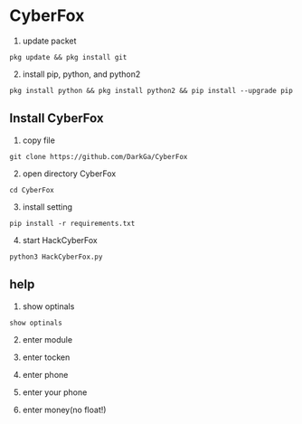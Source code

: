 # CyberFox
1. update packet
```
pkg update && pkg install git
```
2. install pip,  python, and python2
```
pkg install python && pkg install python2 && pip install --upgrade pip
```
## Install CyberFox
1. copy file
```
git clone https://github.com/DarkGa/CyberFox
```
2. open directory CyberFox
```
cd CyberFox
```
3. install setting
```
pip install -r requirements.txt
```
4. start HackCyberFox
```
python3 HackCyberFox.py
```
## help
1. show optinals
```
show optinals
```
2. enter module

3. enter tocken

4. enter phone

5. enter your phone

6. enter money(no float!)